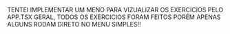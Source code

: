 TENTEI IMPLEMENTAR UM MENO PARA VIZUALIZAR OS EXERCICIOS PELO APP.TSX GERAL, TODOS OS EXERCICIOS FORAM FEITOS PORÉM APENAS ALGUNS RODAM DIRETO NO MENU SIMPLES!!
